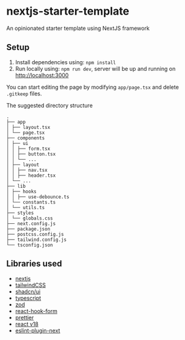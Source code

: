 # nextjs-starter-template

An opinionated starter template using NextJS framework

## Setup

1. Install dependencies using: `npm install`
2. Run locally using: `npm run dev`, server will be up and running on [http://localhost:3000](http://localhost:3000)


You can start editing the page by modifying `app/page.tsx` and delete `.gitkeep` files.

The suggested directory structure
```
.
├── app
│ ├── layout.tsx
│ └── page.tsx
├── components
│ ├── ui
│ │ ├── form.tsx
│ │ ├── button.tsx
│ │ └── ...
│ ├── layout
│ │ ├── nav.tsx
│ │ ├── header.tsx
│ └── ...
├── lib
│ ├── hooks
│ │ ├── use-debounce.ts
│ └── constants.ts
│ └── utils.ts
├── styles
│ └── globals.css
├── next.config.js
├── package.json
├── postcss.config.js
├── tailwind.config.js
└── tsconfig.json
```

## Libraries used

- [nextjs](https://nextjs.org)
- [tailwindCSS](https://tailwindcss.com/)
- [shadcn/ui](https://ui.shadcn.com/)
- [typescript](https://www.typescriptlang.org/)
- [zod](https://github.com/colinhacks/zod)
- [react-hook-form](https://github.com/react-hook-form/react-hook-form)
- [prettier](https://prettier.io/)
- [react v18](https://react.dev/)
- [eslint-plugin-next](https://nextjs.org/docs/app/building-your-application/configuring/eslint#eslint-plugin)

